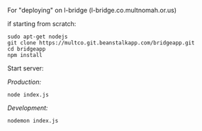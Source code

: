 For "deploying" on l-bridge (l-bridge.co.multnomah.or.us)

if starting from scratch:

```console
sudo apt-get nodejs
git clone https://multco.git.beanstalkapp.com/bridgeapp.git
cd bridgeapp
npm install
```

Start server:

*Production:*
```console
node index.js
```
*Development:*
```console
nodemon index.js
```
<!--
  TODO
  When deploying on server, where do we want to store the code?
  When running on the server, how do we want to do that? daemon? root (ick)?
  Do we want the code on the server to follow master in beanstalk with a webhook?
-->
